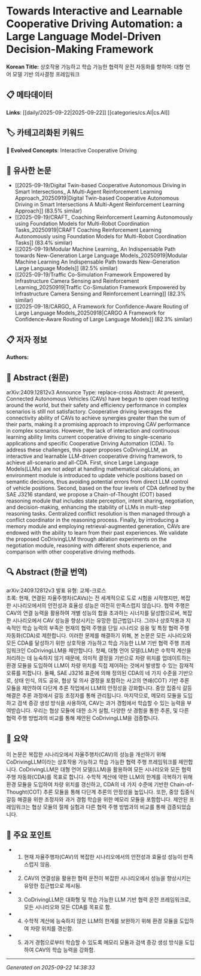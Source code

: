 # Towards Interactive and Learnable Cooperative Driving Automation: a Large Language Model-Driven Decision-Making Framework

**Korean Title:** 상호작용 가능하고 학습 가능한 협력적 운전 자동화를 향하여: 대형 언어 모델 기반 의사결정 프레임워크

## 📋 메타데이터

**Links**: [[daily/2025-09-22|2025-09-22]] [[categories/cs.AI|cs.AI]]

## 🏷️ 카테고리화된 키워드
**🚀 Evolved Concepts**: Interactive Cooperative Driving

## 🔗 유사한 논문
- [[2025-09-19/Digital Twin-based Cooperative Autonomous Driving in Smart Intersections_ A Multi-Agent Reinforcement Learning Approach_20250919|Digital Twin-based Cooperative Autonomous Driving in Smart Intersections A Multi-Agent Reinforcement Learning Approach]] (83.5% similar)
- [[2025-09-19/CRAFT_ Coaching Reinforcement Learning Autonomously using Foundation Models for Multi-Robot Coordination Tasks_20250919|CRAFT Coaching Reinforcement Learning Autonomously using Foundation Models for Multi-Robot Coordination Tasks]] (83.4% similar)
- [[2025-09-19/Modular Machine Learning_ An Indispensable Path towards New-Generation Large Language Models_20250919|Modular Machine Learning An Indispensable Path towards New-Generation Large Language Models]] (82.5% similar)
- [[2025-09-19/Traffic Co-Simulation Framework Empowered by Infrastructure Camera Sensing and Reinforcement Learning_20250919|Traffic Co-Simulation Framework Empowered by Infrastructure Camera Sensing and Reinforcement Learning]] (82.3% similar)
- [[2025-09-18/CARGO_ A Framework for Confidence-Aware Routing of Large Language Models_20250918|CARGO A Framework for Confidence-Aware Routing of Large Language Models]] (82.3% similar)

## 📋 저자 정보

**Authors:** 

## 📄 Abstract (원문)

arXiv:2409.12812v3 Announce Type: replace-cross 
Abstract: At present, Connected Autonomous Vehicles (CAVs) have begun to open road testing around the world, but their safety and efficiency performance in complex scenarios is still not satisfactory. Cooperative driving leverages the connectivity ability of CAVs to achieve synergies greater than the sum of their parts, making it a promising approach to improving CAV performance in complex scenarios. However, the lack of interaction and continuous learning ability limits current cooperative driving to single-scenario applications and specific Cooperative Driving Automation (CDA). To address these challenges, this paper proposes CoDrivingLLM, an interactive and learnable LLM-driven cooperative driving framework, to achieve all-scenario and all-CDA. First, since Large Language Models(LLMs) are not adept at handling mathematical calculations, an environment module is introduced to update vehicle positions based on semantic decisions, thus avoiding potential errors from direct LLM control of vehicle positions. Second, based on the four levels of CDA defined by the SAE J3216 standard, we propose a Chain-of-Thought (COT) based reasoning module that includes state perception, intent sharing, negotiation, and decision-making, enhancing the stability of LLMs in multi-step reasoning tasks. Centralized conflict resolution is then managed through a conflict coordinator in the reasoning process. Finally, by introducing a memory module and employing retrieval-augmented generation, CAVs are endowed with the ability to learn from their past experiences. We validate the proposed CoDrivingLLM through ablation experiments on the negotiation module, reasoning with different shots experience, and comparison with other cooperative driving methods.

## 🔍 Abstract (한글 번역)

arXiv:2409.12812v3 발표 유형: 교체-크로스  
초록: 현재, 연결된 자율주행차(CAVs)는 전 세계적으로 도로 시험을 시작했지만, 복잡한 시나리오에서의 안전성과 효율성 성능은 여전히 만족스럽지 않습니다. 협력 주행은 CAV의 연결 능력을 활용하여 개별 성능의 합을 초과하는 시너지를 달성함으로써, 복잡한 시나리오에서 CAV 성능을 향상시키는 유망한 접근법입니다. 그러나 상호작용과 지속적인 학습 능력의 부족은 현재의 협력 주행을 단일 시나리오 응용 및 특정 협력 주행 자동화(CDA)로 제한합니다. 이러한 문제를 해결하기 위해, 본 논문은 모든 시나리오와 모든 CDA를 달성하기 위한 상호작용 가능하고 학습 가능한 LLM 기반 협력 주행 프레임워크인 CoDrivingLLM을 제안합니다. 첫째, 대형 언어 모델(LLM)은 수학적 계산을 처리하는 데 능숙하지 않기 때문에, 의미적 결정을 기반으로 차량 위치를 업데이트하는 환경 모듈을 도입하여 LLM이 차량 위치를 직접 제어하는 것에서 발생할 수 있는 잠재적 오류를 피합니다. 둘째, SAE J3216 표준에 의해 정의된 CDA의 네 가지 수준을 기반으로, 상태 인식, 의도 공유, 협상 및 의사 결정을 포함하는 사고의 연쇄(COT) 기반 추론 모듈을 제안하여 다단계 추론 작업에서 LLM의 안정성을 강화합니다. 중앙 집중식 갈등 해결은 추론 과정에서 갈등 조정자를 통해 관리됩니다. 마지막으로, 메모리 모듈을 도입하고 검색 증강 생성 방식을 사용하여, CAV는 과거 경험에서 학습할 수 있는 능력을 부여받습니다. 우리는 협상 모듈에 대한 소거 실험, 다양한 샷 경험을 통한 추론, 및 다른 협력 주행 방법과의 비교를 통해 제안된 CoDrivingLLM을 검증합니다.

## 📝 요약

이 논문은 복잡한 시나리오에서 자율주행차(CAV)의 성능을 개선하기 위해 CoDrivingLLM이라는 상호작용 가능하고 학습 가능한 협력 주행 프레임워크를 제안합니다. CoDrivingLLM은 대형 언어 모델(LLM)을 활용하여 모든 시나리오와 모든 협력 주행 자동화(CDA)를 목표로 합니다. 수학적 계산에 약한 LLM의 한계를 극복하기 위해 환경 모듈을 도입하여 차량 위치를 갱신하고, CDA의 네 가지 수준에 기반한 Chain-of-Thought(COT) 추론 모듈을 통해 다단계 추론의 안정성을 높입니다. 또한, 중앙 집중식 갈등 해결을 위한 조정자와 과거 경험 학습을 위한 메모리 모듈을 포함합니다. 제안된 프레임워크는 협상 모듈의 절제 실험과 다른 협력 주행 방법과의 비교를 통해 검증되었습니다.

## 🎯 주요 포인트

- 1. 현재 자율주행차(CAV)의 복잡한 시나리오에서의 안전성과 효율성 성능이 만족스럽지 않음.

- 2. CAV의 연결성을 활용한 협력 운전이 복잡한 시나리오에서 성능을 향상시키는 유망한 접근법으로 제시됨.

- 3. CoDrivingLLM은 대화형 및 학습 가능한 LLM 기반 협력 운전 프레임워크로, 모든 시나리오와 모든 CDA를 목표로 함.

- 4. 수학적 계산에 능숙하지 않은 LLM의 한계를 보완하기 위해 환경 모듈을 도입하여 차량 위치를 갱신함.

- 5. 과거 경험으로부터 학습할 수 있도록 메모리 모듈과 검색 증강 생성 방식을 도입하여 CAV의 학습 능력을 강화함.

---

*Generated on 2025-09-22 14:38:33*